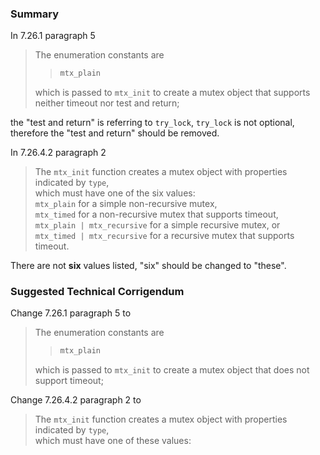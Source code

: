 ### Summary

In 7.26.1 paragraph 5

> The enumeration constants are
> 
> > ```c
> > mtx_plain
> > ```
> 
> which is passed to `mtx_init` to create a mutex object that supports neither
> timeout nor test and return;

the "test and return" is referring to `try_lock`, `try_lock` is not optional,
therefore the "test and return" should be removed.   

In 7.26.4.2 paragraph 2

> The `mtx_init` function creates a mutex object with properties indicated by
> `type`,   
> which must have one of the six values:  
> `mtx_plain` for a simple non-recursive mutex,  
> `mtx_timed` for a non-recursive mutex that supports timeout,  
> `mtx_plain | mtx_recursive` for a simple recursive mutex, or   
> `mtx_timed | mtx_recursive` for a recursive mutex that supports timeout.

There are not **six** values listed, "six" should be changed to "these".

### Suggested Technical Corrigendum

Change 7.26.1 paragraph 5 to

> The enumeration constants are
> 
> > ```c
> > mtx_plain
> > ```
> 
> which is passed to `mtx_init` to create a mutex object that does not support
> timeout;

Change 7.26.4.2 paragraph 2 to

> The `mtx_init` function creates a mutex object with properties indicated by
> `type`,   
> which must have one of these values:
